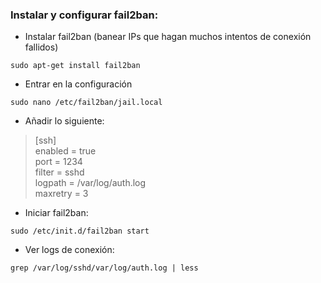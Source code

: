 ### Instalar y configurar fail2ban:
* Instalar fail2ban (banear IPs que hagan muchos intentos de conexión fallidos)
~~~
sudo apt-get install fail2ban
~~~

* Entrar en la configuración
~~~
sudo nano /etc/fail2ban/jail.local
~~~

* Añadir lo siguiente:
>	[ssh] \
>	enabled = true \
>	port = 1234 \
>	filter = sshd \
>	logpath = /var/log/auth.log \
>	maxretry = 3

* Iniciar fail2ban:
~~~
sudo /etc/init.d/fail2ban start
~~~

* Ver logs de conexión:
~~~
grep /var/log/sshd/var/log/auth.log | less
~~~

